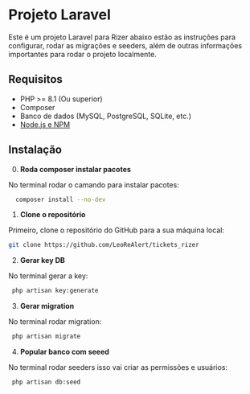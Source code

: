 # Projeto Laravel

Este é um projeto Laravel para Rizer abaixo estão as instruções para configurar, rodar as migrações e seeders, além de outras informações importantes para rodar o projeto localmente.

## Requisitos

- PHP >= 8.1 (Ou superior)
- Composer
- Banco de dados (MySQL, PostgreSQL, SQLite, etc.)
- [Node.js e NPM](https://nodejs.org/)

## Instalação

   0. **Roda composer instalar pacotes**

   No terminal rodar o camando para instalar pacotes:

   ```bash
     composer install --no-dev
   ```

   1. **Clone o repositório**

   Primeiro, clone o repositório do GitHub para a sua máquina local:

   ```bash
   git clone https://github.com/LeoReAlert/tickets_rizer

   ```

   2. **Gerar key DB**

   No terminal gerar a key:

   ```bash
    php artisan key:generate
   ```

   3. **Gerar migration**

   No terminal rodar migration:

   ```bash
    php artisan migrate
   ```

   4. **Popular banco com seeed**

   No terminal rodar seeders isso vai criar as permissões e usuários:

   ```bash
    php artisan db:seed
   ```


   
